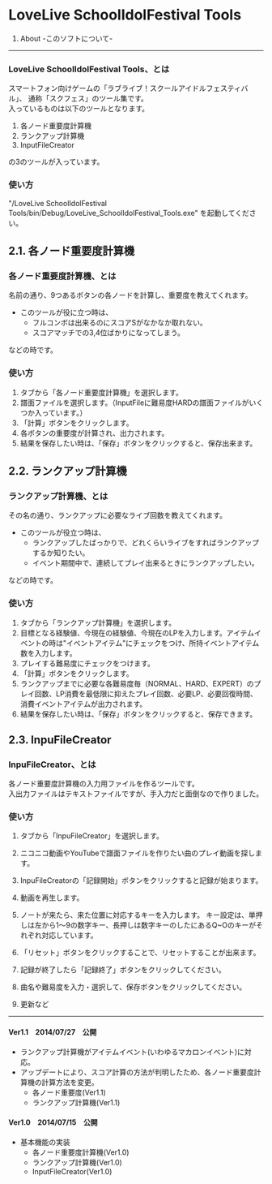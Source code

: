 LoveLive SchoolIdolFestival Tools
=================================
1. About -このソフトについて-
---------------------------------

### LoveLive SchoolIdolFestival Tools、とは  

スマートフォン向けゲームの「ラブライブ！スクールアイドルフェスティバル」、
通称「スクフェス」のツール集です。  
入っているものは以下のツールとなります。  

1. 各ノード重要度計算機
2. ランクアップ計算機
3. InputFileCreator

の3のツールが入っています。  

### 使い方  

"/LoveLive SchoolIdolFestival Tools/bin/Debug/LoveLive_SchoolIdolFestival_Tools.exe" を起動してください。  

2.1. 各ノード重要度計算機
--------------------------------

### 各ノード重要度計算機、とは  

名前の通り、9つあるボタンの各ノードを計算し、重要度を教えてくれます。  

* このツールが役に立つ時は、  
	* フルコンボは出来るのにスコアSがなかなか取れない。  
	* スコアマッチでの3,4位ばかりになってしまう。  

などの時です。  

### 使い方  

1. タブから「各ノード重要度計算機」を選択します。
2. 譜面ファイルを選択します。（InputFileに難易度HARDの譜面ファイルがいくつか入っています。）
3. 「計算」ボタンをクリックします。
4. 各ボタンの重要度が計算され、出力されます。
5. 結果を保存したい時は、「保存」ボタンをクリックすると、保存出来ます。

2.2. ランクアップ計算機
--------------------------------

### ランクアップ計算機、とは  

その名の通り、ランクアップに必要なライブ回数を教えてくれます。  

* このツールが役立つ時は、
	* ランクアップしたばっかりで、どれくらいライブをすればランクアップするか知りたい。
	* イベント期間中で、連続してプレイ出来るときにランクアップしたい。

などの時です。  

### 使い方

1. タブから「ランクアップ計算機」を選択します。
2. 目標となる経験値、今現在の経験値、今現在のLPを入力します。アイテムイベントの時は"イベントアイテム"にチェックをつけ、所持イベントアイテム数を入力します。
3. プレイする難易度にチェックをつけます。
4. 「計算」ボタンをクリックします。
5. ランクアップまでに必要な各難易度毎（NORMAL、HARD、EXPERT）のプレイ回数、LP消費を最低限に抑えたプレイ回数、必要LP、必要回復時間、消費イベントアイテムが出力されます。
6. 結果を保存したい時は、「保存」ボタンをクリックすると、保存できます。

2.3. InpuFileCreator
--------------------------------

### InpuFileCreator、とは  

各ノード重要度計算機の入力用ファイルを作るツールです。  
入出力ファイルはテキストファイルですが、手入力だと面倒なので作りました。  

### 使い方  

1. タブから「InpuFileCreator」を選択します。
2. ニコニコ動画やYouTubeで譜面ファイルを作りたい曲のプレイ動画を探します。
3. InpuFileCreatorの「記録開始」ボタンをクリックすると記録が始まります。
4. 動画を再生します。
5. ノートが来たら、来た位置に対応するキーを入力します。
キー設定は、単押しは左から1～9の数字キー、長押しは数字キーのしたにあるQ~Oのキーがそれぞれ対応しています。
6. 「リセット」ボタンをクリックすることで、リセットすることが出来ます。
7. 記録が終了したら「記録終了」ボタンをクリックしてください。
8. 曲名や難易度を入力・選択して、保存ボタンをクリックしてください。　　

3. 更新など
--------------------------------

#### Ver1.1　2014/07/27　公開
* ランクアップ計算機がアイテムイベント(いわゆるマカロンイベント)に対応。
* アップデートにより、スコア計算の方法が判明したため、各ノード重要度計算機の計算方法を変更。
	* 各ノード重要度(Ver1.1)
	* ランクアップ計算機(Ver1.1)
　　
#### Ver1.0　2014/07/15　公開
* 基本機能の実装
	* 各ノード重要度計算機(Ver1.0)
	* ランクアップ計算機(Ver1.0)
	* InputFileCreator(Ver1.0)